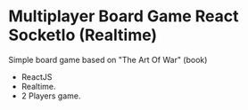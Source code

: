 # Multiplayer Board Game React SocketIo (Realtime)

Simple board game based on "The Art Of War" (book)

- ReactJS
- Realtime.
- 2 Players game.

